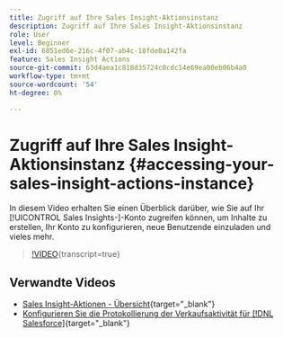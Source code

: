 ```yaml
---
title: Zugriff auf Ihre Sales Insight-Aktionsinstanz
description: Zugriff auf Ihre Sales Insight-Aktionsinstanz
role: User
level: Beginner
exl-id: 6851ed6e-216c-4f07-ab4c-18fde0a142fa
feature: Sales Insight Actions
source-git-commit: 63d4aea1c818d35724c0cdc14e69ea00eb06b4a0
workflow-type: tm+mt
source-wordcount: '54'
ht-degree: 0%

---
```


# Zugriff auf Ihre Sales Insight-Aktionsinstanz {#accessing-your-sales-insight-actions-instance}

In diesem Video erhalten Sie einen Überblick darüber, wie Sie auf Ihr [!UICONTROL Sales Insights-]-Konto zugreifen können, um Inhalte zu erstellen, Ihr Konto zu konfigurieren, neue Benutzende einzuladen und vieles mehr.

>[!VIDEO](https://video.tv.adobe.com/v/3441592/?quality=12&learn=on&captions=ger){transcript=true}

## Verwandte Videos

* [Sales Insight-Aktionen - Übersicht](/help/sales-insight-actions/sales-insight-actions-overview.md){target="_blank"}
* [Konfigurieren Sie die Protokollierung der Verkaufsaktivität für [!DNL Salesforce]](/help/sales-insight-actions/configure-sales-activity-logging-to-salesforce.md){target="_blank"}
